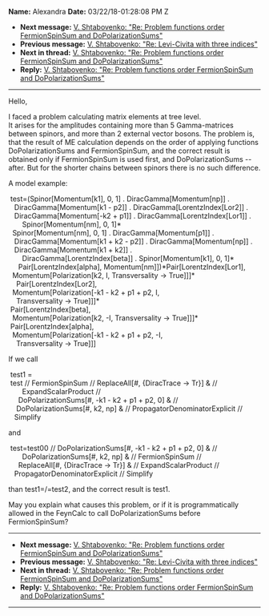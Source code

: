 **Name:** Alexandra
**Date:** 03/22/18-01:28:08 PM Z

  - **Next message:** [V. Shtabovenko: "Re: Problem functions order
    FermionSpinSum and DoPolarizationSums"](1399.html)
  - **Previous message:** [V. Shtabovenko: "Re: Levi-Civita with three
    indices"](1397.html)
  - **Next in thread:** [V. Shtabovenko: "Re: Problem functions order
    FermionSpinSum and DoPolarizationSums"](1399.html)
  - **Reply:** [V. Shtabovenko: "Re: Problem functions order
    FermionSpinSum and DoPolarizationSums"](1399.html)

-----

Hello,  

I faced a problem calculating matrix elements at tree level.  
It arises for the amplitudes containing more than 5 Gamma-matrices
between spinors, and more than 2 external vector bosons. The problem is,
that the result of ME calculation depends on the order of applying
functions DoPolarizationSums and FermionSpinSum, and the correct result
is obtained only if FermionSpinSum is used first, and DoPolarizationSums
-- after. But for the shorter chains between spinors there is no such
difference.  

A model example:  

 test=(Spinor[Momentum[k1], 0, 1] .
DiracGamma[Momentum[np]] .  
   DiracGamma[Momentum[k1 - p2]] .
DiracGamma[LorentzIndex[Lor2]] .  
   DiracGamma[Momentum[-k2 + p1]] .
DiracGamma[LorentzIndex[Lor1]] .  
       Spinor[Momentum[nm], 0, 1]\*  
  Spinor[Momentum[nm], 0, 1] .
DiracGamma[Momentum[p1]] .  
   DiracGamma[Momentum[k1 + k2 - p2]] .
DiracGamma[Momentum[np]] .  
   DiracGamma[Momentum[k1 + k2]] .  
       DiracGamma[LorentzIndex[beta]] .
Spinor[Momentum[k1], 0, 1]\*  
     Pair[LorentzIndex[alpha],
Momentum[nm]])\*Pair[LorentzIndex[Lor1],  
  Momentum[Polarization[k2, I, Transversality -\>
True]]]\*  
    Pair[LorentzIndex[Lor2],  
  Momentum[Polarization[-k1 - k2 + p1 + p2, I,  
    Transversality -\> True]]]\*  
 Pair[LorentzIndex[beta],  
  Momentum[Polarization[k2, -I, Transversality -\>
True]]]\*  
 Pair[LorentzIndex[alpha],  
  Momentum[Polarization[-k1 - k2 + p1 + p2, -I,  
    Transversality -\> True]]]  

If we call  

 test1 =  
 test // FermionSpinSum // ReplaceAll[\#, {DiracTrace -\> Tr}] &
//  
       ExpandScalarProduct //  
     DoPolarizationSums[\#, -k1 - k2 + p1 + p2, 0] & //  
    DoPolarizationSums[\#, k2, np] & //
PropagatorDenominatorExplicit //  
   Simplify  

and  

 test=test00 // DoPolarizationSums[\#, -k1 - k2 + p1 + p2, 0] &
//  
       DoPolarizationSums[\#, k2, np] & // FermionSpinSum //  
     ReplaceAll[\#, {DiracTrace -\> Tr}] & //
ExpandScalarProduct //  
   PropagatorDenominatorExplicit // Simplify  

than test1=/=test2, and the correct result is test1.  

May you explain what causes this problem, or if it is programmatically
allowed in the FeynCalc to call DoPolarizationSums before
FermionSpinSum?  

-----

  - **Next message:** [V. Shtabovenko: "Re: Problem functions order
    FermionSpinSum and DoPolarizationSums"](1399.html)
  - **Previous message:** [V. Shtabovenko: "Re: Levi-Civita with three
    indices"](1397.html)
  - **Next in thread:** [V. Shtabovenko: "Re: Problem functions order
    FermionSpinSum and DoPolarizationSums"](1399.html)
  - **Reply:** [V. Shtabovenko: "Re: Problem functions order
    FermionSpinSum and DoPolarizationSums"](1399.html)

-----


